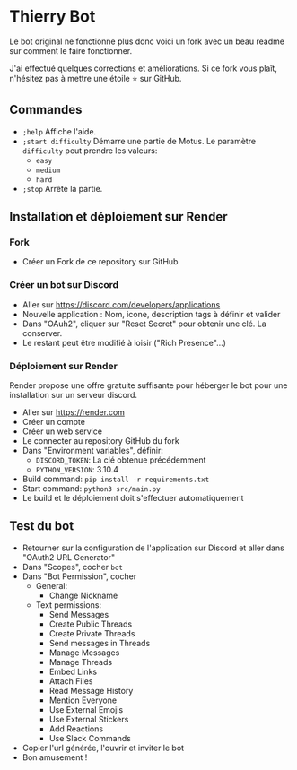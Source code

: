 # Thierry Bot
Le bot original ne fonctionne plus donc voici un fork avec un beau readme sur comment le faire fonctionner.

J'ai effectué quelques corrections et améliorations. Si ce fork vous plaît, n'hésitez pas à mettre une étoile ⭐ sur GitHub.

## Commandes
  - `;help` Affiche l'aide.
  - `;start difficulty` Démarre une partie de Motus. Le paramètre `difficulty` peut prendre les valeurs:
    - `easy`
    - `medium`
    - `hard`
  - `;stop` Arrête la partie.

## Installation et déploiement sur Render

### Fork
- Créer un Fork de ce repository sur GitHub

### Créer un bot sur Discord

- Aller sur https://discord.com/developers/applications
- Nouvelle application : Nom, icone, description tags à définir et valider
- Dans "OAuh2", cliquer sur "Reset Secret" pour obtenir une clé. La conserver.
- Le restant peut être modifié à loisir ("Rich Presence"...)

### Déploiement sur Render
Render propose une offre gratuite suffisante pour héberger le bot pour une installation sur un serveur discord.

  - Aller sur https://render.com
  - Créer un compte
  - Créer un web service
  - Le connecter au repository GitHub du fork
  - Dans "Environment variables", définir:
    - `DISCORD_TOKEN`: La clé obtenue précédemment
    - `PYTHON_VERSION`: 3.10.4
  - Build command: `pip install -r requirements.txt`
  - Start command: `python3 src/main.py`
  - Le build et le déploiement doit s'effectuer automatiquement

## Test du bot
  - Retourner sur la configuration de l'application sur Discord et aller dans "OAuth2 URL Generator"
  - Dans "Scopes", cocher `bot`
  - Dans "Bot Permission", cocher
    - General:
      - Change Nickname
    - Text permissions:
      - Send Messages
      - Create Public Threads
      - Create Private Threads
      - Send messages in Threads
      - Manage Messages
      - Manage Threads
      - Embed Links
      - Attach Files
      - Read Message History
      - Mention Everyone
      - Use External Emojis
      - Use External Stickers
      - Add Reactions
      - Use Slack Commands
  - Copier l'url générée, l'ouvrir et inviter le bot
  - Bon amusement !


